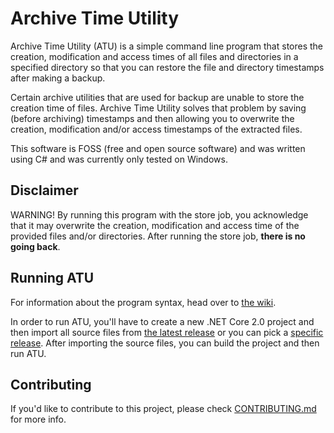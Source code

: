 # Archive Time Utility

Archive Time Utility (ATU) is a simple command line program that stores the creation, modification and access times of all files and directories in a specified directory so that you can restore the file and directory timestamps after making a backup.

Certain archive utilities that are used for backup are unable to store the creation time of files. Archive Time Utility solves that problem by saving (before archiving) timestamps and then allowing you to overwrite the creation, modification and/or access timestamps of the extracted files.

This software is FOSS (free and open source software) and was written using C# and was currently only tested on Windows.

## Disclaimer

WARNING! By running this program with the store job, you acknowledge that it may overwrite the creation, modification and access time of the provided files and/or directories. After running the store job, **there is no going back**.

## Running ATU

For information about the program syntax, head over to [the wiki](https://github.com/tehLuaX/ArchiveTimeUtility/wiki).

In order to run ATU, you'll have to create a new .NET Core 2.0 project and then import all source files from [the latest release](https://github.com/tehLuaX/ArchiveTimeUtility/releases/latest) or you can pick a [specific release](https://github.com/tehLuaX/ArchiveTimeUtility/releases/). After importing the source files, you can build the project and then run ATU.

## Contributing

If you'd like to contribute to this project, please check [CONTRIBUTING.md](CONTRIBUTING.md) for more info.
